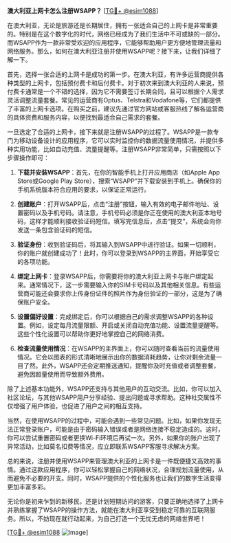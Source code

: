 **澳大利亚上网卡怎么注册WSAPP？** [[TG💪+ @esim1088](https://t.me/s/esim1088)]

在澳大利亚，无论是旅游还是长期居住，拥有一张适合自己的上网卡是非常重要的。特别是在这个数字化的时代，网络已经成为了我们生活中不可或缺的一部分。而WSAPP作为一款非常受欢迎的应用程序，它能够帮助用户更方便地管理流量和网络服务。那么，如何在澳大利亚注册并使用WSAPP呢？接下来，让我们详细了解一下。

首先，选择一张合适的上网卡是成功的第一步。在澳大利亚，有许多运营商提供各种类型的上网卡，包括预付费卡和后付费卡。对于初次来到澳大利亚的人来说，预付费卡通常是一个不错的选择，因为它不需要签订长期合同，且可以根据个人需求灵活调整流量套餐。常见的运营商有Optus、Telstra和Vodafone等，它们都提供了丰富的上网卡选项。在购买之前，建议先通过官方网站或客服热线了解各运营商的具体资费和服务内容，以便找到最适合自己需求的套餐。

一旦选定了合适的上网卡，接下来就是注册WSAPP的过程了。WSAPP是一款专门为移动设备设计的应用程序，它可以实时监控你的数据流量使用情况，并提供多种实用功能，比如自动充值、流量提醒等。注册WSAPP非常简单，只需按照以下步骤操作即可：

1. **下载并安装WSAPP**：首先，在你的智能手机上打开应用商店（如Apple App Store或Google Play Store），搜索“WSAPP”并下载安装到手机上。确保你的手机系统版本符合应用的要求，以保证正常运行。

2. **创建账户**：打开WSAPP后，点击“注册”按钮，输入有效的电子邮件地址、设置密码以及手机号码。请注意，手机号码必须是你正在使用的澳大利亚本地号码，这样才能顺利接收验证码短信。填写完信息后，点击“提交”，系统会向你发送一条包含验证码的短信。

3. **验证身份**：收到验证码后，将其输入到WSAPP中进行验证。如果一切顺利，你的账户就创建成功了！此时，你可以登录到WSAPP的主界面，开始享受它的各项功能。

4. **绑定上网卡**：登录WSAPP后，你需要将你的澳大利亚上网卡与账户绑定起来。通常情况下，这一步需要输入你的SIM卡号码以及其他相关信息。有些运营商可能还会要求你上传身份证件的照片作为身份验证的一部分，这是为了确保账户安全。

5. **设置偏好设置**：完成绑定后，你可以根据自己的需求调整WSAPP的各种设置。例如，设定每月流量限额、开启或关闭自动充值功能、设置流量提醒等。这些个性化设置可以帮助你更好地掌控自己的网络消费。

6. **检查流量使用情况**：在WSAPP的主界面上，你可以随时查看当前的流量使用情况。它会以图表的形式清晰地展示出你的数据消耗趋势，让你对剩余流量一目了然。此外，WSAPP还会定期推送通知，提醒你及时充值或者调整套餐，避免因超量使用而导致额外费用。

除了上述基本功能外，WSAPP还支持与其他用户的互动交流。比如，你可以加入社区论坛，与其他WSAPP用户分享经验、提出问题或寻求帮助。这种社交属性不仅增强了用户体验，也促进了用户之间的相互支持。

当然，在使用WSAPP的过程中，可能会遇到一些常见问题。比如，如果你发现无法正常登录账户，可能是由于密码输入错误或者是网络连接不稳定造成的。这时，你可以尝试重置密码或者更换Wi-Fi环境后再试一次。另外，如果你的账户出现了异常活动，比如莫名扣费等情况，应立即联系WSAPP客服寻求解决方案。

总的来说，注册并使用WSAPP来管理澳大利亚的上网卡是一件既便捷又高效的事情。通过这款应用程序，你可以轻松掌握自己的网络状况，合理规划流量使用，从而避免不必要的开支。同时，WSAPP提供的个性化服务也让我们的数字生活变得更加丰富多彩。

无论你是初来乍到的新移民，还是计划短期访问的游客，只要正确地选择了上网卡并熟练掌握了WSAPP的操作方法，就能在澳大利亚享受到稳定可靠的互联网服务。所以，不妨现在就行动起来，为自己打造一个无忧无虑的网络世界吧！

[[TG💪+ @esim1088](https://t.me/s/esim1088) ![Image](https://i.postimg.cc/4NQfJmqS/Snipaste-2025-05-13-00-14-12.png)]